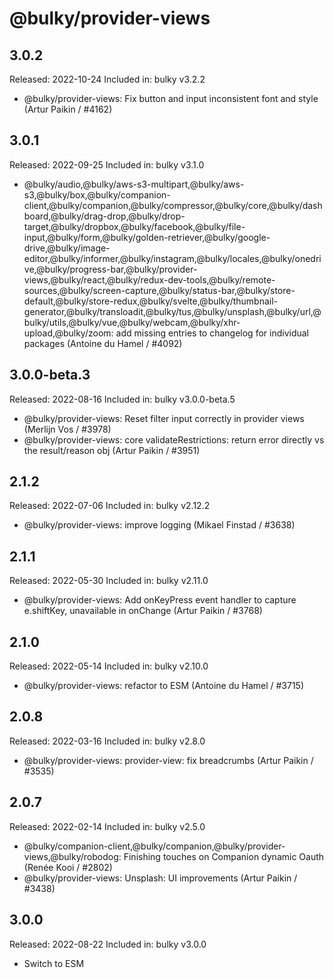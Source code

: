 # @bulky/provider-views

## 3.0.2

Released: 2022-10-24
Included in: bulky v3.2.2

- @bulky/provider-views: Fix button and input inconsistent font and style (Artur Paikin / #4162)

## 3.0.1

Released: 2022-09-25
Included in: bulky v3.1.0

- @bulky/audio,@bulky/aws-s3-multipart,@bulky/aws-s3,@bulky/box,@bulky/companion-client,@bulky/companion,@bulky/compressor,@bulky/core,@bulky/dashboard,@bulky/drag-drop,@bulky/drop-target,@bulky/dropbox,@bulky/facebook,@bulky/file-input,@bulky/form,@bulky/golden-retriever,@bulky/google-drive,@bulky/image-editor,@bulky/informer,@bulky/instagram,@bulky/locales,@bulky/onedrive,@bulky/progress-bar,@bulky/provider-views,@bulky/react,@bulky/redux-dev-tools,@bulky/remote-sources,@bulky/screen-capture,@bulky/status-bar,@bulky/store-default,@bulky/store-redux,@bulky/svelte,@bulky/thumbnail-generator,@bulky/transloadit,@bulky/tus,@bulky/unsplash,@bulky/url,@bulky/utils,@bulky/vue,@bulky/webcam,@bulky/xhr-upload,@bulky/zoom: add missing entries to changelog for individual packages (Antoine du Hamel / #4092)

## 3.0.0-beta.3

Released: 2022-08-16
Included in: bulky v3.0.0-beta.5

- @bulky/provider-views: Reset filter input correctly in provider views (Merlijn Vos / #3978)
- @bulky/provider-views: core validateRestrictions: return error directly vs the result/reason obj (Artur Paikin / #3951)

## 2.1.2

Released: 2022-07-06
Included in: bulky v2.12.2

- @bulky/provider-views: improve logging (Mikael Finstad / #3638)

## 2.1.1

Released: 2022-05-30
Included in: bulky v2.11.0

- @bulky/provider-views: Add onKeyPress event handler to capture e.shiftKey, unavailable in onChange (Artur Paikin / #3768)

## 2.1.0

Released: 2022-05-14
Included in: bulky v2.10.0

- @bulky/provider-views: refactor to ESM (Antoine du Hamel / #3715)

## 2.0.8

Released: 2022-03-16
Included in: bulky v2.8.0

- @bulky/provider-views: provider-view: fix breadcrumbs (Artur Paikin / #3535)

## 2.0.7

Released: 2022-02-14
Included in: bulky v2.5.0

- @bulky/companion-client,@bulky/companion,@bulky/provider-views,@bulky/robodog: Finishing touches on Companion dynamic Oauth (Renée Kooi / #2802)
- @bulky/provider-views: Unsplash: UI improvements (Artur Paikin / #3438)

## 3.0.0

Released: 2022-08-22
Included in: bulky v3.0.0

- Switch to ESM
